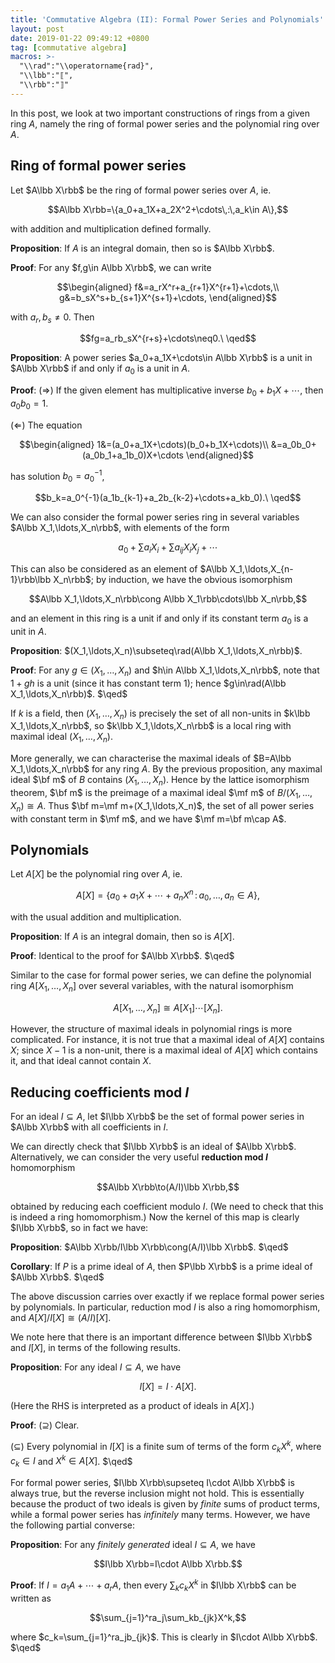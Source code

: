 ```yaml
---
title: 'Commutative Algebra (II): Formal Power Series and Polynomials'
layout: post
date: 2019-01-22 09:49:12 +0800
tag: [commutative algebra]
macros: >-
  "\\rad":"\\operatorname{rad}",
  "\\lbb":"⟦",
  "\\rbb":"⟧"
---
```


In this post, we look at two important constructions of rings from a given ring $A$, namely the ring of formal power series and the polynomial ring over $A$.

## Ring of formal power series

Let $A\lbb X\rbb$ be the ring of formal power series over $A$, ie.

$$A\lbb X\rbb=\{a_0+a_1X+a_2X^2+\cdots\,:\,a_k\in A\},$$

with addition and multiplication defined formally.

__Proposition__: If $A$ is an integral domain, then so is $A\lbb X\rbb$.

__Proof__: For any $f,g\in A\lbb X\rbb$, we can write

$$\begin{aligned}
f&=a_rX^r+a_{r+1}X^{r+1}+\cdots,\\
g&=b_sX^s+b_{s+1}X^{s+1}+\cdots,
\end{aligned}$$

with $a_r,b_s\neq0$. Then

$$fg=a_rb_sX^{r+s}+\cdots\neq0.\ \qed$$

__Proposition__: A power series $a_0+a_1X+\cdots\in A\lbb X\rbb$ is a unit in $A\lbb X\rbb$ if and only if $a_0$ is a unit in $A$.

__Proof__: ($\Rightarrow$) If the given element has multiplicative inverse $b_0+b_1X+\cdots$, then $a_0b_0=1$.

($\Leftarrow$) The equation

$$\begin{aligned}
1&=(a_0+a_1X+\cdots)(b_0+b_1X+\cdots)\\
&=a_0b_0+(a_0b_1+a_1b_0)X+\cdots
\end{aligned}$$

has solution $b_0=a_0^{-1}$,

$$b_k=a_0^{-1}(a_1b_{k-1}+a_2b_{k-2}+\cdots+a_kb_0).\ \qed$$

We can also consider the formal power series ring in several variables $A\lbb X_1,\ldots,X_n\rbb$, with elements of the form

$$a_0+\sum a_iX_i+\sum a_{ij}X_iX_j+\cdots$$

This can also be considered as an element of $A\lbb X_1,\ldots,X_{n-1}\rbb\lbb X_n\rbb$; by induction, we have the obvious isomorphism

$$A\lbb X_1,\ldots,X_n\rbb\cong A\lbb X_1\rbb\cdots\lbb X_n\rbb,$$

and an element in this ring is a unit if and only if its constant term $a_0$ is a unit in $A$.

__Proposition__: $(X_1,\ldots,X_n)\subseteq\rad(A\lbb X_1,\ldots,X_n\rbb)$.

__Proof__: For any $g\in(X_1,\ldots,X_n)$ and $h\in A\lbb X_1,\ldots,X_n\rbb$, note that $1+gh$ is a unit (since it has constant term $1$); hence $g\in\rad(A\lbb X_1,\ldots,X_n\rbb)$. $\qed$

If $k$ is a field, then $(X_1,\ldots,X_n)$ is precisely the set of all non-units in $k\lbb X_1,\ldots,X_n\rbb$, so $k\lbb X_1,\ldots,X_n\rbb$ is a local ring with maximal ideal $(X_1,\ldots,X_n)$.

More generally, we can characterise the maximal ideals of $B=A\lbb X_1,\ldots,X_n\rbb$ for any ring $A$. By the previous proposition, any maximal ideal $\bf m$ of $B$ contains $(X_1,\ldots,X_n)$. Hence by the lattice isomorphism theorem, $\bf m$ is the preimage of a maximal ideal $\mf m$ of $B/(X_1,\ldots,X_n)\cong A$. Thus $\bf m=\mf m+(X_1,\ldots,X_n)$, the set of all power series with constant term in $\mf m$, and we have $\mf m=\bf m\cap A$.

## Polynomials

Let $A[X]$ be the polynomial ring over $A$, ie.

$$A[X]=\{a_0+a_1X+\cdots+a_nX^n\,:\,a_0,\ldots,a_n\in A\},$$

with the usual addition and multiplication.

__Proposition__: If $A$ is an integral domain, then so is $A[X]$.

__Proof__: Identical to the proof for $A\lbb X\rbb$. $\qed$

Similar to the case for formal power series, we can define the polynomial ring $A[X_1,\ldots,X_n]$ over several variables, with the natural isomorphism

$$A[X_1,\ldots,X_n]\cong A[X_1]\cdots[X_n].$$

However, the structure of maximal ideals in polynomial rings is more complicated. For instance, it is not true that a maximal ideal of $A[X]$ contains $X$; since $X-1$ is a non-unit, there is a maximal ideal of $A[X]$ which contains it, and that ideal cannot contain $X$.

## Reducing coefficients mod $I$

For an ideal $I\subseteq A$, let $I\lbb X\rbb$ be the set of formal power series in $A\lbb X\rbb$ with all coefficients in $I$.

We can directly check that $I\lbb X\rbb$ is an ideal of $A\lbb X\rbb$. Alternatively, we can consider the very useful __reduction mod $I$__ homomorphism

$$A\lbb X\rbb\to(A/I)\lbb X\rbb,$$

obtained by reducing each coefficient modulo $I$. (We need to check that this is indeed a ring homomorphism.) Now the kernel of this map is clearly $I\lbb X\rbb$, so in fact we have:

__Proposition__: $A\lbb X\rbb/I\lbb X\rbb\cong(A/I)\lbb X\rbb$. $\qed$

__Corollary__: If $P$ is a prime ideal of $A$, then $P\lbb X\rbb$ is a prime ideal of $A\lbb X\rbb$. $\qed$

The above discussion carries over exactly if we replace formal power series by polynomials. In particular, reduction mod $I$ is also a ring homomorphism, and $A[X]/I[X]\cong(A/I)[X]$.

We note here that there is an important difference between $I\lbb X\rbb$ and $I[X]$, in terms of the following results.

__Proposition__: For any ideal $I\subseteq A$, we have

$$I[X]=I\cdot A[X].$$

(Here the RHS is interpreted as a product of ideals in $A[X]$.)

__Proof__: ($\supseteq$) Clear.

($\subseteq$) Every polynomial in $I[X]$ is a finite sum of terms of the form $c_kX^k$, where $c_k\in I$ and $X^k\in A[X]$. $\qed$

For formal power series, $I\lbb X\rbb\supseteq I\cdot A\lbb X\rbb$ is always true, but the reverse inclusion might not hold. This is essentially because the product of two ideals is given by _finite_ sums of product terms, while a formal power series has _infinitely_ many terms. However, we have the following partial converse:

__Proposition__: For any _finitely generated_ ideal $I\subseteq A$, we have

$$I\lbb X\rbb=I\cdot A\lbb X\rbb.$$

__Proof__: If $I=a_1A+\cdots+a_rA$, then every $\sum_kc_kX^k$ in $I\lbb X\rbb$ can be written as

$$\sum_{j=1}^ra_j\sum_kb_{jk}X^k,$$

where $c_k=\sum_{j=1}^ra_jb_{jk}$. This is clearly in $I\cdot A\lbb X\rbb$. $\qed$